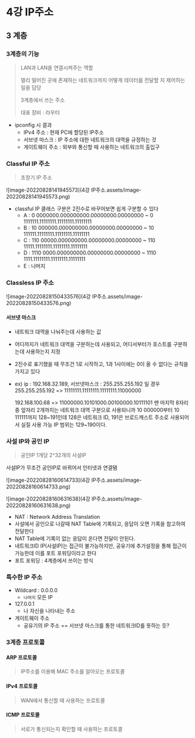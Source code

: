 # 4강 IP주소



## 3 계층



### 3계층의 기능

> LAN과 LAN을 연결시켜주는 역할
>
> 멀리 떨어진 곳에 존재하는 네트워크까지 어떻게 데이터를 전달할 지 제어하는 일을 담당
>
> 3계층에서 쓰는 주소
>
> 대표 장비 : 라우터

- ipconfig 시 결과
  - IPv4 주소 : 현재 PC에 할당된 IP주소
  - 서브넷 마스크 : IP 주소에 대한 네트워크의 대역을 규정하는 것
  - 게이트웨이 주소 : 외부와 통신할 때 사용하는 네트워크의 출입구



### Classful IP 주소

> 초창기 IP 주소

![image-20220828141945573](4강 IP주소.assets/image-20220828141945573.png)

- classful IP 클래스 구분은 2진수로 바꾸어보면 쉽게 구분할 수 있다
  - A : 0 0000000.000000000.00000000.00000000 ~ 0 1111111.11111111.11111111.11111111
  - B : 10 000000.000000000.00000000.00000000 ~ 10 111111.11111111.11111111.11111111
  - C : 110 00000.000000000.00000000.00000000 ~ 110 11111.11111111.11111111.11111111
  - D : 1110 0000.000000000.00000000.00000000 ~ 1110 1111.11111111.11111111.11111111
  - E : 나머지

### Classless IP 주소

![image-20220828150433576](4강 IP주소.assets/image-20220828150433576.png)

#### 서브넷 마스크

- 네트워크 대역을 나눠주는데 사용하는 값

- 어디까지가 네트워크 대역을 구분하는데 사용되고, 어디서부터가 호스트를 구분하는데 사용하는지 지정

- 2진수로 표기했을 때 무조건 1로 시작하고, 1과 1사이에는 0이 올 수 없다는 규칙을 가지고 있다

- ex) ip : 192.168.32.189, 서브넷마스크 : 255.255.255.192 일 경우
  255.255.255.192 => 11111111.11111111.11111111.11000000

  192.168.100.68 => 11000000.10101000.00100000.10111101
  맨 마지막 8자리중 앞자리 2개까지는 네트워크 대역 구분으로 사용되니까
  10 000000부터 10 111111까지 128~191인데 128은 네트워크 ID,  191은 브로드캐스트 주소로 사용되어서
  실질 사용 가능 IP 범위는 129~190이다.



### 사설 IP와 공인 IP

> 공인IP 1개당 2^32개의 사설IP

사설IP가 무조건 공인IP로 바뀌어서 인터넷과 연결됌

![image-20220828160614733](4강 IP주소.assets/image-20220828160614733.png)

![image-20220828160631638](4강 IP주소.assets/image-20220828160631638.png)

- NAT : Network Address Translation
- 사설에서 공인으로 나갈때 NAT Table에 기록되고, 응답이 오면 기록을 참고하여 전달한다
- NAT Table에 기록이 없는 응답이 온다면 전달이 안된다.
- 네트워크ID IP(사설IP)는 접근이 불가능하지만, 공유기에 추가설정을 통해 접근이 가능한데 이를 포트 포워딩이라고 한다
- 포트 포워딩 : 4계층에서 쓰이는 방식



### 특수한 IP 주소

- Wildcard : 0.0.0.0
  - `나머지` 모든 IP
- 127.0.0.1
  - 나 자신을 나타내는 주소
- 게이트웨이 주소
  - 공유기의 IP 주소 == 서브넷 마스크를 통한 네트워크ID를 뜻하는 듯?



### 3계층 프로토콜

#### ARP 프로토콜

> IP주소를 이용해 MAC 주소를 알아오는 프로토콜

#### IPv4 프로토콜

> WAN에서 통신할 때 사용하는 프로토콜

 #### ICMP 프로토콜

> 서로가 통신되는지 확인할 때 사용하는 프로토콜

